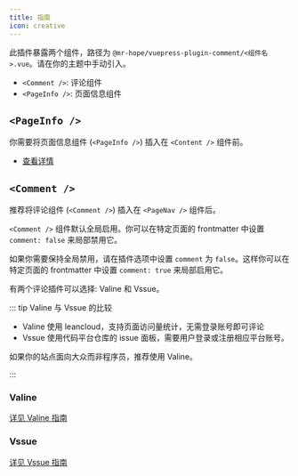 ```yaml
---
title: 指南
icon: creative
---
```


此插件暴露两个组件，路径为 `@mr-hope/vuepress-plugin-comment/<组件名>.vue`。请在你的主题中手动引入。

- `<Comment />`: 评论组件
- `<PageInfo />`: 页面信息组件

## `<PageInfo />`

你需要将页面信息组件 (`<PageInfo />`) 插入在 `<Content />` 组件前。

- [查看详情](page-info.md)

## `<Comment />`

推荐将评论组件 (`<Comment />`) 插入在 `<PageNav />` 组件后。

`<Comment />` 组件默认全局启用。你可以在特定页面的 frontmatter 中设置 `comment: false` 来局部禁用它。

如果你需要保持全局禁用，请在插件选项中设置 `comment` 为 `false`。这样你可以在特定页面的 frontmatter 中设置 `comment: true` 来局部启用它。

有两个评论插件可以选择: Valine 和 Vssue。

::: tip Valine 与 Vssue 的比较

- Valine 使用 leancloud，支持页面访问量统计，无需登录账号即可评论
- Vssue 使用代码平台仓库的 issue 面板，需要用户登录或注册相应平台账号。

如果你的站点面向大众而非程序员，推荐使用 Valine。

:::

### Valine

[详见 Valine 指南](valine.md)

### Vssue

[详见 Vssue 指南](vssue.md)
